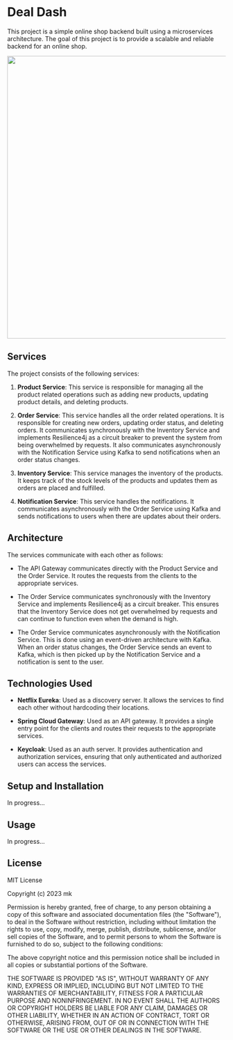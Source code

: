 # Deal Dash

This project is a simple online shop backend built using a microservices architecture. The goal of this project is to
provide a scalable and reliable backend for an online shop.

<img src="https://drive.google.com/file/d/1Sk7FlFOSCoY2GqhmZV8JwxCo7EKkNXpQ/view?usp=sharing" style="width: 650px; max-width: 100%; height: auto" />

## Services

The project consists of the following services:

1. **Product Service**: This service is responsible for managing all the product related operations such as adding new
   products, updating product details, and deleting products.

2. **Order Service**: This service handles all the order related operations. It is responsible for creating new orders,
   updating order status, and deleting orders. It communicates synchronously with the Inventory Service and implements
   Resilience4j as a circuit breaker to prevent the system from being overwhelmed by requests. It also communicates
   asynchronously with the Notification Service using Kafka to send notifications when an order status changes.

3. **Inventory Service**: This service manages the inventory of the products. It keeps track of the stock levels of the
   products and updates them as orders are placed and fulfilled.

4. **Notification Service**: This service handles the notifications. It communicates asynchronously with the Order
   Service using Kafka and sends notifications to users when there are updates about their orders.

## Architecture

The services communicate with each other as follows:

- The API Gateway communicates directly with the Product Service and the Order Service. It routes the requests from the
  clients to the appropriate services.

- The Order Service communicates synchronously with the Inventory Service and implements Resilience4j as a circuit
  breaker. This ensures that the Inventory Service does not get overwhelmed by requests and can continue to function
  even when the demand is high.

- The Order Service communicates asynchronously with the Notification Service. This is done using an event-driven
  architecture with Kafka. When an order status changes, the Order Service sends an event to Kafka, which is then picked
  up by the Notification Service and a notification is sent to the user.

## Technologies Used

- **Netflix Eureka**: Used as a discovery server. It allows the services to find each other without hardcoding their
  locations.

- **Spring Cloud Gateway**: Used as an API gateway. It provides a single entry point for the clients and routes their
  requests to the appropriate services.

- **Keycloak**: Used as an auth server. It provides authentication and authorization services, ensuring that only
  authenticated and authorized users can access the services.

## Setup and Installation

In progress...

## Usage

In progress...

## License

MIT License

Copyright (c) 2023 mk

Permission is hereby granted, free of charge, to any person obtaining a copy
of this software and associated documentation files (the "Software"), to deal
in the Software without restriction, including without limitation the rights
to use, copy, modify, merge, publish, distribute, sublicense, and/or sell
copies of the Software, and to permit persons to whom the Software is
furnished to do so, subject to the following conditions:

The above copyright notice and this permission notice shall be included in all
copies or substantial portions of the Software.

THE SOFTWARE IS PROVIDED "AS IS", WITHOUT WARRANTY OF ANY KIND, EXPRESS OR
IMPLIED, INCLUDING BUT NOT LIMITED TO THE WARRANTIES OF MERCHANTABILITY,
FITNESS FOR A PARTICULAR PURPOSE AND NONINFRINGEMENT. IN NO EVENT SHALL THE
AUTHORS OR COPYRIGHT HOLDERS BE LIABLE FOR ANY CLAIM, DAMAGES OR OTHER
LIABILITY, WHETHER IN AN ACTION OF CONTRACT, TORT OR OTHERWISE, ARISING FROM,
OUT OF OR IN CONNECTION WITH THE SOFTWARE OR THE USE OR OTHER DEALINGS IN THE
SOFTWARE.


